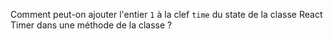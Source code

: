 Comment peut-on ajouter l'entier `1` à la clef `time` du state de la classe React Timer dans une méthode de la classe ?
